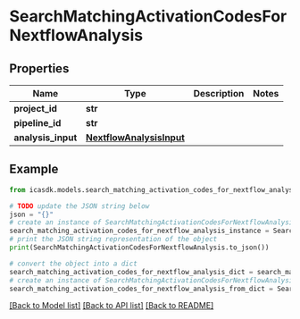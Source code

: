 # SearchMatchingActivationCodesForNextflowAnalysis


## Properties

Name | Type | Description | Notes
------------ | ------------- | ------------- | -------------
**project_id** | **str** |  | 
**pipeline_id** | **str** |  | 
**analysis_input** | [**NextflowAnalysisInput**](NextflowAnalysisInput.md) |  | 

## Example

```python
from icasdk.models.search_matching_activation_codes_for_nextflow_analysis import SearchMatchingActivationCodesForNextflowAnalysis

# TODO update the JSON string below
json = "{}"
# create an instance of SearchMatchingActivationCodesForNextflowAnalysis from a JSON string
search_matching_activation_codes_for_nextflow_analysis_instance = SearchMatchingActivationCodesForNextflowAnalysis.from_json(json)
# print the JSON string representation of the object
print(SearchMatchingActivationCodesForNextflowAnalysis.to_json())

# convert the object into a dict
search_matching_activation_codes_for_nextflow_analysis_dict = search_matching_activation_codes_for_nextflow_analysis_instance.to_dict()
# create an instance of SearchMatchingActivationCodesForNextflowAnalysis from a dict
search_matching_activation_codes_for_nextflow_analysis_from_dict = SearchMatchingActivationCodesForNextflowAnalysis.from_dict(search_matching_activation_codes_for_nextflow_analysis_dict)
```
[[Back to Model list]](../README.md#documentation-for-models) [[Back to API list]](../README.md#documentation-for-api-endpoints) [[Back to README]](../README.md)


